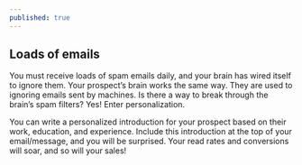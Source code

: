 ```yaml
---
published: true
---
```

## Loads of emails

You must receive loads of spam emails daily, and your brain has wired itself to ignore them. Your prospect’s brain works the same way. They are used to ignoring emails sent by machines. Is there a way to break through the brain’s spam filters? Yes! Enter personalization.

You can write a personalized introduction for your prospect based on their work, education, and experience. Include this introduction at the top of your email/message, and you will be surprised. Your read rates and conversions will soar, and so will your sales!
